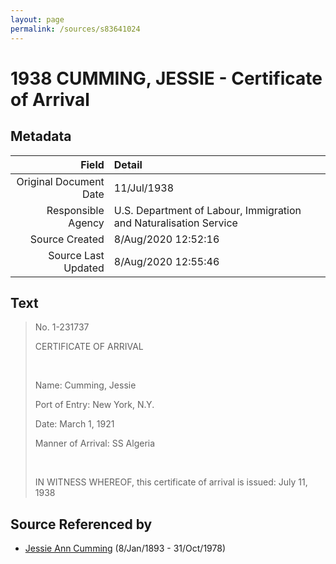 ```yaml
---
layout: page
permalink: /sources/s83641024
---
```


# 1938 CUMMING, JESSIE - Certificate of Arrival

## Metadata

Field | Detail
---:|:---
Original Document Date | 11/Jul/1938
Responsible Agency | U.S. Department of Labour, Immigration and Naturalisation Service
Source Created | 8/Aug/2020 12:52:16
Source Last Updated | 8/Aug/2020 12:55:46

## Text

> No. 1-231737
>
> CERTIFICATE OF ARRIVAL
>
> <br/>
>
> Name: Cumming, Jessie
>
> Port of Entry: New York, N.Y.
>
> Date: March 1, 1921
>
> Manner of Arrival: SS Algeria
>
> <br/>
>
> IN WITNESS WHEREOF, this certificate of arrival is issued: July 11, 1938
>

## Source Referenced by

* [Jessie Ann Cumming](../people/@66222886@-jessie-ann-cumming-b1893-1-8-d1978-10-31.md) (8/Jan/1893 - 31/Oct/1978)
